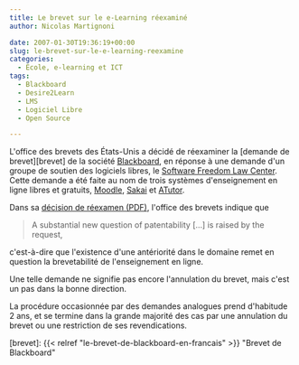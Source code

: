 ```yaml
---
title: Le brevet sur le e-Learning réexaminé
author: Nicolas Martignoni

date: 2007-01-30T19:36:19+00:00
slug: le-brevet-sur-le-e-learning-reexamine
categories:
  - École, e-learning et ICT
tags:
  - Blackboard
  - Desire2Learn
  - LMS
  - Logiciel Libre
  - Open Source

---
```

L'office des brevets des États-Unis a décidé de réexaminer la [demande de brevet][brevet] de la société <a title="Blackboard" href="http://www.blackboard.com/">Blackboard</a>, en réponse à une demande d'un groupe de soutien des logiciels libres, le <a href="http://www.softwarefreedom.org/">Software Freedom Law Center</a>. Cette demande a été faite au nom de trois systèmes d'enseignement en ligne libres et gratuits, <a href="https://moodle.org/">Moodle</a>, <a href="http://sakaiproject.org/">Sakai</a> et <a href="http://www.atutor.ca/">ATutor</a>.

Dans sa <a href="http://www.softwarefreedom.org/publications/blackboard_reexam_order.pdf">décision de réexamen (PDF)</a>, l'office des brevets indique que

> A substantial new question of patentability [&hellip;] is raised by the request,

c'est-à-dire que l'existence d'une antériorité dans le domaine remet en question la brevetabilité de l'enseignement en ligne.

Une telle demande ne signifie pas encore l'annulation du brevet, mais c'est un pas dans la bonne direction.

La procédure occasionnée par des demandes analogues prend d'habitude 2 ans, et se termine dans la grande majorité des cas par une annulation du brevet ou une restriction de ses revendications.

 [brevet]: {{< relref "le-brevet-de-blackboard-en-francais" >}} "Brevet de Blackboard"

<!--more-->
